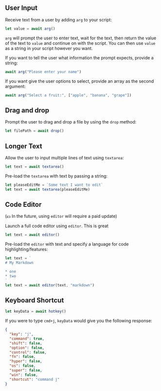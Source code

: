 ## User Input

Receive text from a user by adding `arg` to your script:

```js
let value = await arg()
```

`arg` will prompt the user to enter text, wait for the text, then return the value of the text to `value` and continue on with the script.
You can then use `value` as a string in your script however you want.

If you want to tell the user what information the prompt expects, provide a string:

```js
await arg("Please enter your name")
```

If you want give the user options to select, provide an array as the second argument:

```js
await arg("Select a fruit:", ["apple", "banana", "grape"])
```

## Drag and drop

Prompt the user to drag and drop a file by using the `drop` method:

```js
let filePath = await drop()
```

## Longer Text

Allow the user to input multiple lines of text using `textarea`:

```js
let text = await textarea()
```

Pre-load the `textarea` with text by passing a string:

```js
let pleaseEditMe = `Some text I want to edit`
let text = await textarea(pleaseEditMe)
```

## Code Editor

(💵 In the future, using `editor` will require a paid update)

Launch a full code editor using `editor`. This is great

```js
let text = await editor()
```

Pre-load the `editor` with text and specify a language for code highlighting/features:

```js
let text = `
# My Markdown

* one
* two
`
let text = await editor(text, "markdown")
```

## Keyboard Shortcut

```js
let keyData = await hotkey()
```

If you were to type `cmd+j`, `keyData` would give you the following response:

```json
{
  "key": "j",
  "command": true,
  "shift": false,
  "option": false,
  "control": false,
  "fn": false,
  "hyper": false,
  "os": false,
  "super": false,
  "win": false,
  "shortcut": "command j"
}
```
